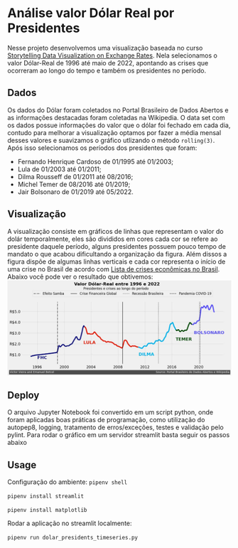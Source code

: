 # Análise valor Dólar Real por Presidentes

Nesse projeto desenvolvemos uma visualização baseada no curso [Storytelling Data Visualization on Exchange Rates](www.dataquest.io). Nela selecionamos o valor Dólar-Real de 1996 até maio de 2022, apontando as crises que ocorreram ao longo do tempo e também os presidentes no período.
## Dados
Os dados do Dólar foram coletados no Portal Brasileiro de Dados Abertos e as informações destacadas foram coletadas na Wikipedia.
O data set com os dados possue informações do valor que o dólar foi fechado em cada dia, contudo para melhorar a visualização optamos por fazer a média mensal desses valores e suavizamos o gráfico utlizando o método `rolling(3)`. Após isso selecionamos os períodos dos presidentes que foram:
- Fernando Henrique Cardoso de 01/1995 até 01/2003;
- Lula                      de 01/2003 até 01/2011;
- Dilma Rousseff            de 01/2011 até 08/2016;
- Michel Temer              de 08/2016 até 01/2019;
- Jair Bolsonaro            de 01/2019 até 05/2022.

## Visualização
A visualização consiste em gráficos de linhas que representam o valor do dolár temporalmente, eles são divididos em cores cada cor se refere ao presidente daquele período, alguns presidentes possuem pouco tempo de mandato o que acabou dificultando a organização da figura. Além dissos a figura dispõe de algumas linhas verticais e cada cor representa o início de uma crise no Brasil de acordo com [Lista de crises econômicas no Brasil](https://pt.wikipedia.org/wiki/Lista_de_crises_econ%C3%B4micas_no_Brasil). Abaixo você pode ver o resultado que obtivemos:
![Dolár Presidentes e Crises Brasileiras](./dolarPresidentes.jpg)

## Deploy
O arquivo Jupyter Notebook foi convertido em um script python, onde foram aplicadas boas práticas de programação, como utilização do autopep8, logging, tratamento de erros/exceções, testes e validação pelo pylint. Para rodar o gráfico em um servidor streamlit basta seguir os passos abaixo

## Usage
Configuração do ambiente:
`pipenv shell`

`pipenv install streamlit`

`pipenv install matplotlib`

Rodar a aplicação no streamlit localmente:

`pipenv run dolar_presidents_timeseries.py`